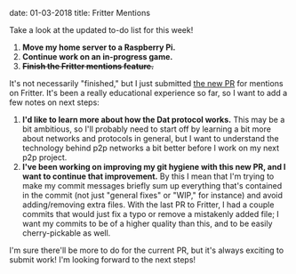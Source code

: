 date: 01-03-2018
title: Fritter Mentions

Take a look at the updated to-do list for this week!

1. **Move my home server to a Raspberry Pi.**
1. **Continue work on an in-progress game.**
1. ~~**Finish the Fritter mentions feature.**~~

It's not necessarily "finished," but I just submitted [the new PR](https://github.com/beakerbrowser/fritter/pull/30) for mentions on Fritter. It's been a really educational experience so far, so I want to add a few notes on next steps:

1. **I'd like to learn more about how the Dat protocol works.** This may be a bit ambitious, so I'll probably need to start off by learning a bit more about networks and protocols in general, but I want to understand the technology behind p2p networks a bit better before I work on my next p2p project.
1. **I've been working on improving my git hygiene with this new PR, and I want to continue that improvement.** By this I mean that I'm trying to make my commit messages briefly sum up everything that's contained in the commit (not just "general fixes" or "WIP," for instance) and avoid adding/removing extra files. With the last PR to Fritter, I had a couple commits that would just fix a typo or remove a mistakenly added file; I want my commits to be of a higher quality than this, and to be easily cherry-pickable as well.

I'm sure there'll be more to do for the current PR, but it's always exciting to submit work! I'm looking forward to the next steps!
